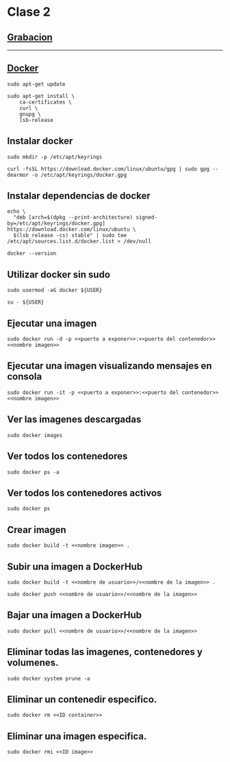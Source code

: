 # Clase 2


## [Grabacion](https://drive.google.com/file/d/13A59QZbQ1Ingswa5ADLna-ILoRe2BEWS/view?usp=sharing)
----------

## [Docker](https://docs.docker.com/engine/install/ubuntu/#install-using-the-repository)

```
sudo apt-get update

sudo apt-get install \
    ca-certificates \
    curl \
    gnupg \
    lsb-release
```

## Instalar docker

```
sudo mkdir -p /etc/apt/keyrings

curl -fsSL https://download.docker.com/linux/ubuntu/gpg | sudo gpg --dearmor -o /etc/apt/keyrings/docker.gpg
```

## Instalar dependencias de docker

```
echo \
  "deb [arch=$(dpkg --print-architecture) signed-by=/etc/apt/keyrings/docker.gpg] https://download.docker.com/linux/ubuntu \
  $(lsb_release -cs) stable" | sudo tee /etc/apt/sources.list.d/docker.list > /dev/null

docker --version
```

## Utilizar docker sin sudo

````
sudo usermod -aG docker ${USER}

su - ${USER}

````

## Ejecutar una imagen

```
sudo docker run -d -p <<puerto a exponer>>:<<puerto del contenedor>> <<nombre imagen>>
```

## Ejecutar una imagen visualizando mensajes en consola

```
sudo docker run -it -p <<puerto a exponer>>:<<puerto del contenedor>> <<nombre imagen>>
```

## Ver las imagenes descargadas

```
sudo docker images
```

## Ver todos los contenedores

```
sudo docker ps -a
```

## Ver todos los contenedores activos

```
sudo docker ps
```

## Crear imagen

```
sudo docker build -t <<nombre imagen>> .
```

## Subir una imagen a DockerHub
```
sudo docker build -t <<nombre de usuario>>/<<nombre de la imagen>> .

sudo docker push <<nombre de usuario>>/<<nombre de la imagen>>
```

## Bajar una imagen a DockerHub
```
sudo docker pull <<nombre de usuario>>/<<nombre de la imagen>>
```

## Eliminar todas las imagenes, contenedores y volumenes.

```
sudo docker system prune -a
```

## Eliminar un contenedir especifico.

```
sudo docker rm <<ID container>>
```

## Eliminar una imagen especifica.

```
sudo docker rmi <<ID image>>
```
